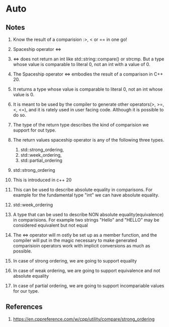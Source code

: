# Auto

## Notes
1. Know the result of a comparision :>, < or == in one go!

2. Spaceship operator <=>

3. <=> does not return an int like std::string::compare() or strcmp. But a type whose value is comparable to literal 0, not an int with a value of 0. 

4. The Spaceship operator <=> embodies the result of a comparison in C++ 20.

5. It returns a type whose value is comparable to literal 0, not an int whose value is 0.

6. It is meant to be used by the compiler to generate other operators(>, >=, <, <=), and it is rately used in user facing code. Although it is possible to do so.

7. The type of the return type describes the kind of comparision we support for out type.

8. The return values spaceship operator is any of the following three types. 
   1. std::strong_ordering, 
   2. std::week_ordering, 
   3. std::partial_ordering

9.  std::strong_ordering
   1. This is introduced in c++ 20
   2. This can be used to describe absolute equality in comparisons. For example for the fundamental type "int" we can have absolute equality. 

10. std::week_ordering
   1. A type that can be used to describe NON absolute equality(equivalence) in comparisions. For example two strings "Hello" and "HELLO" may be considered equivalent but not equal

11. The <=> operator will m ostly be set up as a member function, and the compiler will put in the magic necessary to make generated comparisioin operators work with implicit conversions as much as possible.

12. In case of strong ordering, we are going to support equality

13. In case of weak ordering, we are going to support equivalence and not absolute equality

14. In case of partial ordering, we are going to support incompariable values for our type.

## References

1. https://en.cppreference.com/w/cpp/utility/compare/strong_ordering

